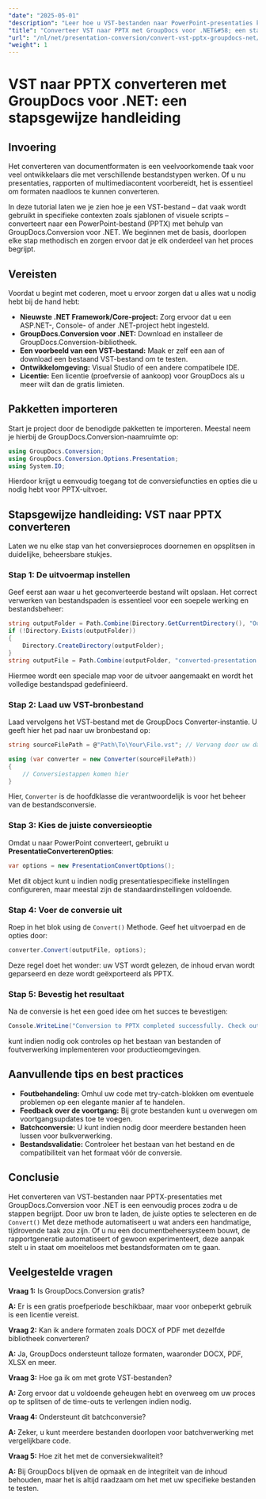 ```yaml
---
"date": "2025-05-01"
"description": "Leer hoe u VST-bestanden naar PowerPoint-presentaties kunt converteren met GroupDocs.Conversion voor .NET met deze uitgebreide handleiding."
"title": "Converteer VST naar PPTX met GroupDocs voor .NET&#58; een stapsgewijze handleiding"
"url": "/nl/net/presentation-conversion/convert-vst-pptx-groupdocs-net/"
"weight": 1
---
```


# VST naar PPTX converteren met GroupDocs voor .NET: een stapsgewijze handleiding

## Invoering

Het converteren van documentformaten is een veelvoorkomende taak voor veel ontwikkelaars die met verschillende bestandstypen werken. Of u nu presentaties, rapporten of multimediacontent voorbereidt, het is essentieel om formaten naadloos te kunnen converteren.  

In deze tutorial laten we je zien hoe je een VST-bestand – dat vaak wordt gebruikt in specifieke contexten zoals sjablonen of visuele scripts – converteert naar een PowerPoint-bestand (PPTX) met behulp van GroupDocs.Conversion voor .NET. We beginnen met de basis, doorlopen elke stap methodisch en zorgen ervoor dat je elk onderdeel van het proces begrijpt.


## Vereisten

Voordat u begint met coderen, moet u ervoor zorgen dat u alles wat u nodig hebt bij de hand hebt:

- **Nieuwste .NET Framework/Core-project:** Zorg ervoor dat u een ASP.NET-, Console- of ander .NET-project hebt ingesteld.
- **GroupDocs.Conversion voor .NET:** Download en installeer de GroupDocs.Conversion-bibliotheek.
- **Een voorbeeld van een VST-bestand:** Maak er zelf een aan of download een bestaand VST-bestand om te testen.
- **Ontwikkelomgeving:** Visual Studio of een andere compatibele IDE.
- **Licentie:** Een licentie (proefversie of aankoop) voor GroupDocs als u meer wilt dan de gratis limieten.


## Pakketten importeren

Start je project door de benodigde pakketten te importeren. Meestal neem je hierbij de GroupDocs.Conversion-naamruimte op:

```csharp
using GroupDocs.Conversion;
using GroupDocs.Conversion.Options.Presentation;
using System.IO;
```

Hierdoor krijgt u eenvoudig toegang tot de conversiefuncties en opties die u nodig hebt voor PPTX-uitvoer.


## Stapsgewijze handleiding: VST naar PPTX converteren

Laten we nu elke stap van het conversieproces doornemen en opsplitsen in duidelijke, beheersbare stukjes.


### **Stap 1: De uitvoermap instellen**

Geef eerst aan waar u het geconverteerde bestand wilt opslaan. Het correct verwerken van bestandspaden is essentieel voor een soepele werking en bestandsbeheer:

```csharp
string outputFolder = Path.Combine(Directory.GetCurrentDirectory(), "Output");
if (!Directory.Exists(outputFolder))
{
    Directory.CreateDirectory(outputFolder);
}
string outputFile = Path.Combine(outputFolder, "converted-presentation.pptx");
```

Hiermee wordt een speciale map voor de uitvoer aangemaakt en wordt het volledige bestandspad gedefinieerd.


### **Stap 2: Laad uw VST-bronbestand**

Laad vervolgens het VST-bestand met de GroupDocs Converter-instantie. U geeft hier het pad naar uw bronbestand op:

```csharp
string sourceFilePath = @"Path\To\Your\File.vst"; // Vervang door uw daadwerkelijke bestandspad

using (var converter = new Converter(sourceFilePath))
{
    // Conversiestappen komen hier
}
```

Hier, `Converter` is de hoofdklasse die verantwoordelijk is voor het beheer van de bestandsconversie.


### **Stap 3: Kies de juiste conversieoptie**

Omdat u naar PowerPoint converteert, gebruikt u **PresentatieConverterenOpties**:

```csharp
var options = new PresentationConvertOptions();
```

Met dit object kunt u indien nodig presentatiespecifieke instellingen configureren, maar meestal zijn de standaardinstellingen voldoende.


### **Stap 4: Voer de conversie uit**

Roep in het blok using de `Convert()` Methode. Geef het uitvoerpad en de opties door:

```csharp
converter.Convert(outputFile, options);
```

Deze regel doet het wonder: uw VST wordt gelezen, de inhoud ervan wordt geparseerd en deze wordt geëxporteerd als PPTX.


### **Stap 5: Bevestig het resultaat**

Na de conversie is het een goed idee om het succes te bevestigen:

```csharp
Console.WriteLine("Conversion to PPTX completed successfully. Check output in {0}", outputFolder);
```

kunt indien nodig ook controles op het bestaan van bestanden of foutverwerking implementeren voor productieomgevingen.


## Aanvullende tips en best practices

- **Foutbehandeling:** Omhul uw code met try-catch-blokken om eventuele problemen op een elegante manier af te handelen.
- **Feedback over de voortgang:** Bij grote bestanden kunt u overwegen om voortgangsupdates toe te voegen.
- **Batchconversie:** U kunt indien nodig door meerdere bestanden heen lussen voor bulkverwerking.
- **Bestandsvalidatie:** Controleer het bestaan van het bestand en de compatibiliteit van het formaat vóór de conversie.


## Conclusie

Het converteren van VST-bestanden naar PPTX-presentaties met GroupDocs.Conversion voor .NET is een eenvoudig proces zodra u de stappen begrijpt. Door uw bron te laden, de juiste opties te selecteren en de `Convert()` Met deze methode automatiseert u wat anders een handmatige, tijdrovende taak zou zijn. Of u nu een documentbeheersysteem bouwt, de rapportgeneratie automatiseert of gewoon experimenteert, deze aanpak stelt u in staat om moeiteloos met bestandsformaten om te gaan.

## Veelgestelde vragen

**Vraag 1:** Is GroupDocs.Conversion gratis?  

**A:** Er is een gratis proefperiode beschikbaar, maar voor onbeperkt gebruik is een licentie vereist.

**Vraag 2:** Kan ik andere formaten zoals DOCX of PDF met dezelfde bibliotheek converteren?  

**A:** Ja, GroupDocs ondersteunt talloze formaten, waaronder DOCX, PDF, XLSX en meer.

**Vraag 3:** Hoe ga ik om met grote VST-bestanden?  

**A:** Zorg ervoor dat u voldoende geheugen hebt en overweeg om uw proces op te splitsen of de time-outs te verlengen indien nodig.

**Vraag 4:** Ondersteunt dit batchconversie?  

**A:** Zeker, u kunt meerdere bestanden doorlopen voor batchverwerking met vergelijkbare code.

**Vraag 5:** Hoe zit het met de conversiekwaliteit?  

**A:** Bij GroupDocs blijven de opmaak en de integriteit van de inhoud behouden, maar het is altijd raadzaam om het met uw specifieke bestanden te testen.